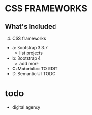 # CSS FRAMEWORKS

## What's Included

4. CSS frameworks
  - a: Bootstrap 3.3.7
    - list projects
  - b: Bootstrap 4 
    - add more
  - C: Materialize TO EDIT
  - D. Semantic UI TODO

# todo
- digital agency